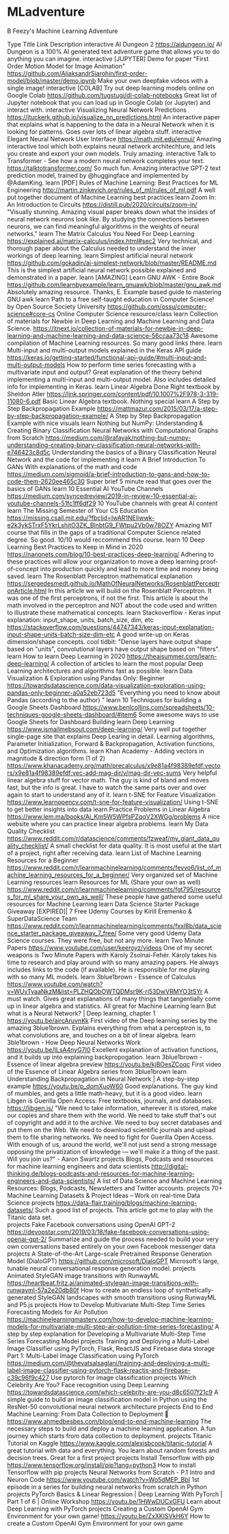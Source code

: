 # MLadventure
B Feezy's Machine Learning Adventure

Type	Title	Link	Description
interactive	AI Dungeon 2	https://aidungeon.io/	AI Dungeon is a 100% AI generated text adventure game that allows you to do anything you can imagine. 
interactive	[JUPYTER] Demo for paper "First Order Motion Model for Image Animation"	https://github.com/AliaksandrSiarohin/first-order-model/blob/master/demo.ipynb	Make your own deepfake videos with a single image!
interactive	[COLAB] Try out deep learning models online on Google Colab	https://github.com/tugstugi/dl-colab-notebooks	Great list of Jupyter notebook that you can load up in Google Colab (or Jupyter) and interact with.
interactive	Visualizing Neural Network Predictions	https://jtuckerk.github.io/visualize_nn_predictions.html	An interactive paper that explains what is happening to the data in a Neural Network when it is looking for patterns.  Goes over lots of linear algebra stuff.
interactive	Elegant Neural Network User Interface	https://math.mit.edu/ennui/	Amazing interactive tool which both explains neural network architechture, and lets you create and export your own models.  Truly amazing.
interactive	Talk to Transformer - See how a modern neural network completes your text.	https://talktotransformer.com/	So much fun. Amazing interactive GPT-2 text prediction model, trained by @huggingface and implemented by @AdamKing.
learn	[PDF] Rules of Machine Learning: Best Practices for ML Engineering	http://martin.zinkevich.org/rules_of_ml/rules_of_ml.pdf	A well put together document of Machine Learning best practices
learn	Zoom In: An Introduction to Circuits	https://distill.pub/2020/circuits/zoom-in/	"Visually stunning.  Amazing visual paper breaks down what the insides of neural network neurons look like. 
By studying the connections between neurons, we can find meaningful algorithms in the weights of neural networks."
learn	The Matrix Calculus You Need For Deep Learning	https://explained.ai/matrix-calculus/index.html#sec2	Very technical, and thorough paper about the Calculus needed to understand the inner workings of deep learning.
learn	Simplest artificial neural network	https://github.com/gokadin/ai-simplest-network/blob/master/README.md	This is the simplest artificial neural network possible explained and demonstrated in a paper.
learn	[AMAZING] Learn GNU AWK - Entire Book	https://github.com/learnbyexample/learn_gnuawk/blob/master/gnu_awk.md	Absolutely amazing resource.  Thanks, E.  Example based guide to mastering GNU awk
learn	Path to a free self-taught education in Computer Science! by Open Source Society University	https://github.com/ossu/computer-science#core-cs	Online Computer Science resource/class
learn	Collection of materials for Newbie in Deep Learning and Machine Learning and Data Science.	https://itnext.io/collection-of-materials-for-newbie-in-deep-learning-and-machine-learning-and-data-science-56ccaa73c18	Awesome compilation of Machine Learning resources.  So many good links there.
learn	Multi-input and multi-output models explained in the Keras API guide	https://keras.io/getting-started/functional-api-guide/#multi-input-and-multi-output-models	How to perform time series forecasting with a multivariate input and output? Great explanation of the theory behind implementing a multi-input and multi-output model. Also includes detailed info for implementing in Keras. 
learn	Linear Algebra Done Right textbook by Sheldon Atler	https://link.springer.com/content/pdf/10.1007%2F978-3-319-11080-6.pdf	Basic Linear Algebra textbook. Nothing special
learn	A Step by Step Backpropagation Example	https://mattmazur.com/2015/03/17/a-step-by-step-backpropagation-example/	A Step by Step Backpropagation Example with nice visuals
learn	Nothing but NumPy: Understanding & Creating Binary Classification Neural Networks with Computational Graphs from Scratch	https://medium.com/@rafayak/nothing-but-numpy-understanding-creating-binary-classification-neural-networks-with-e746423c8d5c	Understanding the basics of a Binary Classification Neural Network and the code for implementing it
learn	A Brief Introduction To GANs With explanations of the math and code	https://medium.com/sigmoid/a-brief-introduction-to-gans-and-how-to-code-them-2620ee465c30	Super brief 5 minute read that goes over the basics of GANs
learn	10 Essential AI YouTube Channels	https://medium.com/syncedreview/2019-in-review-10-essential-ai-youtube-channels-51fc1ff6df29	10 YouTube channels with great AI content
learn	The Missing Semester of Your CS Education	https://missing.csail.mit.edu/?fbclid=IwAR1NEIiwwk-e2k3ykSTrxF5YkrLshitO3ZK_BlnbtG9_FWtpu2Vb0w78OZY	Amazing MIT course that fills in the gaps of a traditional Computer Science related degree.  So good. 10/10 would reccommend this course. 
learn	10 Deep Learning Best Practices to Keep in Mind in 2020	https://nanonets.com/blog/10-best-practices-deep-learning/	Adhering to these practices will allow your organization to move a deep learning proof-of-concept into production quickly and lead to more time and money being saved.
learn	The Rosenblatt Perceptron mathematical explanation	https://sergedesmedt.github.io/MathOfNeuralNetworks/RosenblattPerceptronArticle.html	In this article we will build on the Rosenblatt Perceptron. It was one of the first perceptrons, if not the first. This article is about the math involved in the perceptron and NOT about the code used and written to illustrate these mathematical concepts.
learn	Stackoverflow - Keras input explanation: input_shape, units, batch_size, dim, etc	https://stackoverflow.com/questions/44747343/keras-input-explanation-input-shape-units-batch-size-dim-etc	A good write-up on Keras dimension/shape concepts. cool tidbit: "Dense layers have output shape based on "units", convolutional layers have output shape based on "filters".
learn	How to learn Deep Learning in 2020	https://theaisummer.com/learn-deep-learning/	A collection of articles to learn the most popular Deep Learning architectures and algorithms fast as possible.
learn	Data Visualization & Exploration using Pandas Only: Beginner	https://towardsdatascience.com/data-visualization-exploration-using-pandas-only-beginner-a0a52eb723d5	"Everything you need to know about Pandas (according to the author)
"
learn	10 Techniques for building a Google Sheets Dashboard	https://www.benlcollins.com/spreadsheets/10-techniques-google-sheets-dashboard/#item6	Some awesome ways to use Google Sheets for Dashboard Building
learn	Deep Learning	https://www.ismailmebsout.com/deep-learning/	Very well put together single-page site that explains Deep Learing in detail.  Learning algorithms, Parameter Initialization, Forward & Backpropagation, Activation functions, and Optimization algorithms.
learn	Khan Academy - Adding vectors in magnitude & direction form (1 of 2)	https://www.khanacademy.org/math/precalculus/x9e81a4f98389efdf:vectors/x9e81a4f98389efdf:vec-add-mag-dir/v/mag-dir-vec-sums	Very helpful linear algebra stuff for vector math.  The guy is kind of bland and moves fast, but the info is great.  I have to watch the same parts over and over again to start to understand any of it.
learn	t-SNE for Feature Visualization	https://www.learnopencv.com/t-sne-for-feature-visualization/	Using t-SNE to get better insights into data
learn	Practice Problems in Linear Algebra	https://www.lem.ma/books/Ai_Km5W5WPfsPZqqV2XWGg/problems	A nice website where you can practice linear algebra problems.
learn	My Data Quality Checklist	https://www.reddit.com/r/datascience/comments/fzweaf/my_giant_data_quality_checklist/	A small checklist for data quality. It is most useful at the start of a project, right after receiving data.
learn	List of Machine Learning Resources for a Beginner	https://www.reddit.com/r/learnmachinelearning/comments/fevvo6/list_of_machine_learning_resources_for_a_beginner/	Very organized set of Machine Learning resources
learn	Resources for ML (Share your own as well)	https://www.reddit.com/r/learnmachinelearning/comments/fgt795/resources_for_ml_share_your_own_as_well/	These people have gathered some useful resources for Machine Learning
learn	Data Science Starter Package Giveaway [EXPIRED]| 7 Free Udemy Courses by Kirill Eremenko & SuperDataScience Team	https://www.reddit.com/r/learnmachinelearning/comments/fxxl8b/data_science_starter_package_giveaway_7_free/	Some very good Udemy Data Science courses.  They were free, but not any more.
learn	Two Minute Papers 	https://www.youtube.com/user/keeroyz/videos	One of my secret weapons is Two Minute Papers with Károly Zsolnai-Fehér.  Károly takes his time to research and play around with so many amazing papers.  He always includes links to the code (if available).  He is responsible for me playing with so many ML models.
learn	3blue1brown - Essence of Calculus	https://www.youtube.com/watch?v=WUvTyaaNkzM&list=PLZHQObOWTQDMsr9K-rj53DwVRMYO3t5Yr	A must watch.  Gives great explanations of many things that tangentially come up in linear algebra and statistics.  All great for Machine Learning
learn	But what is a Neural Network? | Deep learning, chapter 1	https://youtu.be/aircAruvnKk	First video of the Deep learning series by the amazing 3blue1brown. Explains everything from what a perceptron is, to what convolutions are, and touches on a bit of linear algebra.
learn	3ble1brown - How Deep Neural Networks Work	https://youtu.be/ILsA4nyG7I0	Excellent explanation of activation functions, and it builds up into explaining backpropogation.
learn	3blue1brown - Essence of linear algebra preview	https://youtu.be/kjBOesZCoqc	First video of the Essence of Linear Algebra series from 3blue1brown
learn	Understanding Backpropagation in Neural Network | A step-by-step example	https://youtu.be/p_domXuoW60	Good explanations.  The guy kind of mumbles, and gets a little math-heavy, but it is a good video. 
learn	Libgen is Guerilla Open Access: Free textbooks, journals, and databases.	https://libgen.is/	"We need to take information, wherever it is stored, make our copies and share them with the world. We need to take stuff that's out of copyright and add it to the archive. We need to buy secret databases and put them on the Web. We need to download scientific journals and upload them to file sharing networks. We need to fight for Guerilla Open Access. With enough of us, around the world, we'll not just send a strong message opposing the privatization of knowledge — we'll make it a thing of the past. Will you join us?" - Aaron Swartz
projects	Blogs, Podcasts and resources for machine learning engineers and data scientists	http://digital-thinking.de/blogs-podcasts-and-resources-for-machine-learning-engineers-and-data-scientists/	A list of Data Science and Machine Learning Resources: Blogs, Podcasts, Newsletters and Twitter accounts.
projects	70+ Machine Learning Datasets & Project Ideas – Work on real-time Data Science projects	https://data-flair.training/blogs/machine-learning-datasets/	Such a good list of projects.  This article got me to play with the Titanic data set.  
projects	Fake Facebook conversations using OpenAI GPT-2	https://devopstar.com/2019/03/18/fake-facebook-conversations-using-openai-gpt-2/	Summarize and guide the process needed to build your very own conversations based entirely on your own Facebook messenger data
projects	A State-of-the-Art Large-scale Pretrained Response Generation Model (DialoGPT)	https://github.com/microsoft/DialoGPT	Microsoft's large, tunable neural conversational response generation model.
projects	Animated StyleGAN image transitions with RunwayML	https://heartbeat.fritz.ai/animated-stylegan-image-transitions-with-runwayml-57a2e20db80f	How to create an endless loop of synthetically-generated StyleGAN landscapes with smooth transitions using RunwayML and P5.js
projects	How to Develop Multivariate Multi-Step Time Series Forecasting Models for Air Pollution	https://machinelearningmastery.com/how-to-develop-machine-learning-models-for-multivariate-multi-step-air-pollution-time-series-forecasting/	A step by step explanation for Developing a Multivariate Multi-Step Time Series Forecasting Model
projects	Training and Deploying a Multi-Label Image Classifier using PyTorch, Flask, ReactJS and Firebase data storage Part 1: Multi-Label Image Classification using PyTorch	https://medium.com/@thevatsalsaglani/training-and-deploying-a-multi-label-image-classifier-using-pytorch-flask-reactjs-and-firebase-c39c96f9c427	Use pytorch for image classification
projects	Which Celebrity Are You? Face recognition using Deep Learning	https://towardsdatascience.com/which-celebrity-are-you-d8c6507f21c9	A simple guide to build an image classification model in Python using the ResNet-50 convolutional neural network architecture
projects	End to End Machine Learning: From Data Collection to Deployment 🚀	https://www.ahmedbesbes.com/blog/end-to-end-machine-learning	The necessary steps to build and deploy a machine learning application. A fun journey which starts from data collection to deployment.
projects	Titanic Tutorial on Kaggle	https://www.kaggle.com/alexisbcook/titanic-tutorial	A great tutorial with data and everything.  You learn about random forests and decision trees.  Great for a first project
projects	Install Tensorflow with pip	https://www.tensorflow.org/install/pip?lang=python3	How to install Tensorflow with pip
projects	Neural Networks from Scratch - P.1 Intro and Neuron Code	https://www.youtube.com/watch?v=Wo5dMEP_BbI	1st episode in a series for building neural networks from scratch in Python
projects	PyTorch Basics & Linear Regression | Deep Learning With PyTorch | Part 1 of 6 | Online Workshop	https://youtu.be/1HWwDUCxGFU	Learn about Deep Learning with PyTorch
projects	Creating a Custom OpenAI Gym Environment for your own game!	https://youtu.be/ZxXKISVkH6Y	How to create a Custom OpenAI Gym Environment for your own game
